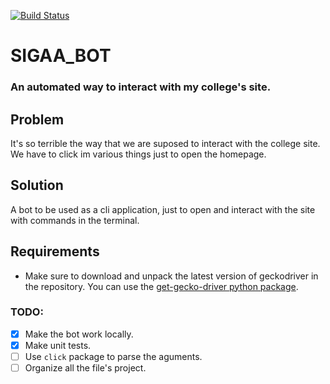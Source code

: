 [![Build Status](https://travis-ci.com/italopinto/sigaa_bot.svg?branch=main)](https://travis-ci.com/italopinto/sigaa_bot)

#  SIGAA_BOT
### An automated way to interact with my college's site.
## Problem
It's so terrible the way that we are suposed to interact with the college site. We have to click im various things just to open the homepage.
## Solution
A bot to be used as a cli application, just to open and interact with the site with commands in the terminal.

## Requirements
- Make sure to download and unpack the latest version of geckodriver in the repository. You can use the [get-gecko-driver python package](https://pypi.org/project/get-gecko-driver/).
### TODO:
- [X] Make the bot work locally.
- [X] Make unit tests.
- [ ] Use `click` package to parse the aguments.
- [ ] Organize all the file's project.